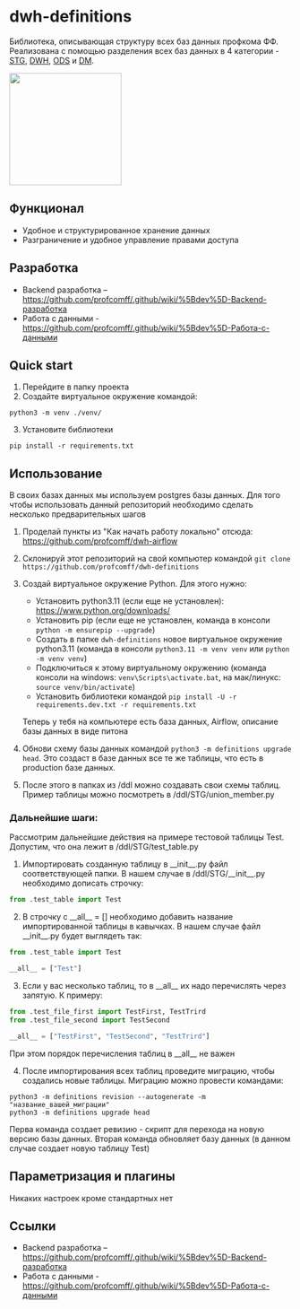 # dwh-definitions

Библиотека, описывающая структуру всех баз данных профкома ФФ. Реализована с помощью разделения всех баз данных в 4 категории - [STG](https://github.com/profcomff/dwh-definitions/blob/main/profcomff_definitions/STG/README.md), [DWH](https://github.com/profcomff/dwh-definitions/blob/main/profcomff_definitions/DWH/README.md), [ODS](https://github.com/profcomff/dwh-definitions/blob/main/profcomff_definitions/ODS/README.md) и [DM](https://github.com/profcomff/dwh-definitions/blob/main/profcomff_definitions/DM/README.md).

[<img src="https://cdn.profcomff.com/easycode/easycode.svg" width="200"></img>](https://easycode.profcomff.com/templates/docker-airflow/workspace?mode=manual)

## Функционал
- Удобное и структурированное хранение данных
- Разграничение и удобное управление правами доступа

## Разработка
- Backend разработка – https://github.com/profcomff/.github/wiki/%5Bdev%5D-Backend-разработка
- Работа с данными -https://github.com/profcomff/.github/wiki/%5Bdev%5D-Работа-с-данными

## Quick start
1. Перейдите в папку проекта
2. Создайте виртуальное окружение командой:
```commandline
python3 -m venv ./venv/
```
3. Установите библиотеки
```commandline
pip install -r requirements.txt
```

## Использование
В своих базах данных мы используем postgres базы данных. Для того чтобы использовать данный репозиторий необходимо сделать несколько предварительных шагов
1. Проделай пункты из "Как начать работу локально" отсюда: https://github.com/profcomff/dwh-airflow
2. Склонируй этот репозиторий на свой компьютер командой `git clone https://github.com/profcomff/dwh-definitions`
3. Создай виртуальное окружение Python. Для этого нужно:
    - Установить python3.11 (если еще не установлен): https://www.python.org/downloads/
    - Установить pip (если еще не установлен, команда в консоли `python -m ensurepip --upgrade`)
    - Создать в папке `dwh-definitions` новое виртуальное окружение python3.11 (команда в консоли `python3.11 -m venv venv` или `python -m venv venv`)
    - Подключиться к этому виртуальному окружению (команда консоли на windows: `venv\Scripts\activate.bat`, на мак/линукс: `source venv/bin/activate`)
    - Установить библиотеки командой `pip install -U -r requirements.dev.txt -r requirements.txt`

    Теперь у тебя на компьютере есть база данных, Airflow, описание базы данных в виде питона

4. Обнови схему базы данных командой `python3 -m definitions upgrade head`. Это создаст в базе данных все те же таблицы, что есть в production базе данных.

5. После этого в папках из /ddl можно создавать свои схемы таблиц. Пример таблицы можно посмотреть в /ddl/STG/union_member.py


### Дальнейшие шаги:

Рассмотрим дальнейшие действия на примере тестовой таблицы Test. Допустим, что она лежит в /ddl/STG/test_table.py

1. Импортировать созданную таблицу в \_\_init__.py файл соответствующей папки. В нашем случае в /ddl/STG/\_\_init__.py необходимо дописать строчку:
```python
from .test_table import Test
```
2. В строчку c \_\_all__ = [] необходимо добавить название импортированной таблицы в кавычках. В нашем случае файл \_\_init__.py будет выглядеть так:
```python
from .test_table import Test

__all__ = ["Test"]
```
3. Если у вас несколько таблиц, то в \_\_all__ их надо перечислять через запятую. К примеру:
```python
from .test_file_first import TestFirst, TestTrird
from .test_file_second import TestSecond

__all__ = ["TestFirst", "TestSecond", "TestTrird"]
```
При этом порядок перечисления таблиц в \_\_all__ не важен

4. После импортирования всех таблиц проведите миграцию, чтобы создались новые таблицы. Миграцию можно провести командами:
```commandline
python3 -m definitions revision --autogenerate -m "название_вашей_миграции"
python3 -m definitions upgrade head
```
Перва команда создает ревизию - скрипт для перехода на новую версию базы данных.
Вторая команда обновляет базу данных (в данном случае создает новую таблицу Test)

## Параметризация и плагины
Никаких настроек кроме стандартных нет

## Ссылки
- Backend разработка – https://github.com/profcomff/.github/wiki/%5Bdev%5D-Backend-разработка
- Работа с данными -https://github.com/profcomff/.github/wiki/%5Bdev%5D-Работа-с-данными
